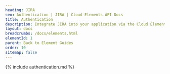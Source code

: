 ```yaml
---
heading: JIRA
seo: Authentication | JIRA | Cloud Elements API Docs
title: Authentication
description: Integrate JIRA into your application via the Cloud Elements APIs.
layout: docs
breadcrumbs: /docs/elements.html
elementId: 1
parent: Back to Element Guides
order: 10
sitemap: false
---
```


{% include authentication.md %}
